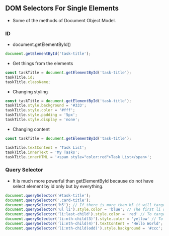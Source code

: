 ## DOM Selectors For Single Elements
- Some of the methods of Document Object Model.

### ID
- document.getElementById()
```js
document.getElementById('task-title');
```
- Get things from the elements
```js
const taskTitle = document.getElementById('task-title');
taskTitle.id;
taskTitle.className;
```

- Changing styling
```js
const taskTitle = document.getElementById('task-title');
taskTitle.style.background = '#333';
taskTitle.style.color = '#fff';
taskTitle.style.padding = '5px';
taskTitle.style.display = 'none';
```

- Changing content
```js
const taskTitle = document.getElementById('task-title');

taskTitle.textContent = 'Task List';
taskTitle.innerText = 'My Tasks';
taskTitle.innerHTML = '<span style="color:red">Task List</span>';
```
### Query Selector

- It is much more powerful than getElementById because do not have select element by id only but by everything.

```js
document.querySelector('#task-title');
document.querySelector('.card-title');
document.querySelector('h5'); // If there is more than h5 it will target the first one
document.querySelector('ul li').style.color = 'blue'; // The first li one the list
document.querySelector('li:last-child').style.color = 'red' // To target the last element
document.querySelector('li:nth-child(3)').style.color = 'yellow' // To target the 3rd element.
document.querySelector('li:nth-child(4)').textContent = 'Hello World'; // To target the 4th element
document.querySelector('li:nth-child(odd)').style.background = '#ccc'; // It will target only the first odd because we are using single query selector.

```
